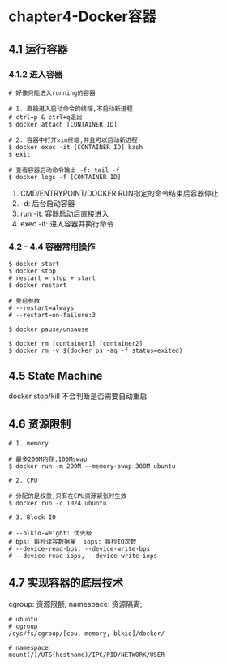 chapter4-Docker容器
===================

## 4.1 运行容器

### 4.1.2 进入容器

```
# 好像只能进入running的容器

# 1. 直接进入启动命令的终端,不启动新进程
# ctrl+p & ctrl+q退出
$ docker attach [CONTAINER ID]

# 2. 容器中打开xin终端,并且可以启动新进程
$ docker exec -it [CONTAINER ID] bash
$ exit

# 查看容器启动命令输出 -f: tail -f
$ docker logs -f [CONTAINER ID]
```

1. CMD/ENTRYPOINT/DOCKER RUN指定的命令结束后容器停止
2. -d: 后台启动容器
3. run -it: 容器启动后直接进入
4. exec -it: 进入容器并执行命令

### 4.2 - 4.4 容器常用操作

```
$ docker start
$ docker stop
# restart = stop + start
$ docker restart

# 重启参数
# --restart=always
# --restart=on-failure:3

$ docker pause/unpause

$ docker rm [container1] [container2]
$ docker rm -v $(docker ps -aq -f status=exited)
```

## 4.5 State Machine

docker stop/kill 不会判断是否需要自动重启

## 4.6 资源限制

```
# 1. memory

# 最多200M内存,100Mswap
$ docker run -m 200M --memory-swap 300M ubuntu

# 2. CPU

# 分配的是权重,只有在CPU资源紧张时生效
$ docker run -c 1024 ubuntu

# 3. Block IO

# --blkio-weight: 优先级
# bps: 每秒读写数据量  iops: 每秒IO次数
# --device-read-bps, --device-write-bps
# --device-read-iops, --device-write-iops
```

## 4.7 实现容器的底层技术

cgroup: 资源限额;  namespace: 资源隔离;

```
# ubuntu
# cgroup
/sys/fs/cgroup/[cpu, memory, blkio]/docker/

# namespace
mount(/)/UTS(hostname)/IPC/PID/NETWORK/USER
```